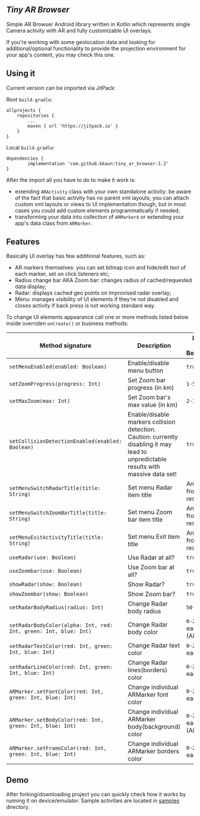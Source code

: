 ## *Tiny AR Browser*

Simple AR Browser Android library written in Kotlin which represents single 
Camera activity with AR and fully customizable UI overlays. 

If you're working with some geolocation data and looking for additional/optional 
functionality to provide the projection environment for your app's content, 
you may check this one.


## Using it

Current version can be imported via JitPack:

Root `build.gradle`:

	allprojects {
		repositories {
			...
			maven { url 'https://jitpack.io' }
		}
	}

Local `build.gradle`:

	dependencies {
	        implementation 'com.github.kkaun:tiny_ar_browser:1.2'
	}

After the import all you have to do to make it work is:
- extending `ARActivity` class with your own standalone activity: be aware of the fact that 
basic activity has no parent xml layouts; you can attach custom xml 
layouts or views to UI implementation though, but in most cases you could add 
custom elements programmatically if needed;
- transforming your data into collection of `ARMarker`s
or extending your app's data class from `ARMarker`.


## Features

Basically UI overlay has few additional features, such as:

- AR markers themselves: you can set bitmap icon and hide/edit text 
of each marker, set on click listeners etc;
- Radius change bar AKA Zoom bar: changes radius of cached/requested data display;
- Radar: displays cached geo points on improvised radar overlay;
- Menu: manages visibility of UI elements if they're not disabled 
and closes activity if back press is not working standard way.

To change UI elements appearance call one or more methods listed below 
inside overriden `onCreate()` or business methods: 

| Method signature                                                  | Description | Default args / Boundaries |
|-------------------------------------------------------------------|---|---|
| `setMenuEnabled(enabled: Boolean)`                                | Enable/disable menu button  | `true`  |
| `setZoomProgress(progress: Int)`                                  | Set Zoom bar progress (in km) | `1-5`  |
| `setMaxZoom(max: Int)`                                            | Set Zoom bar's max value (in km) | `2-100`  |
| `setCollisionDetectionEnabled(enabled: Boolean)`                  | Enable/disable markers collision detection. Caution: currently disabling it may lead to unpredictable results with massive data set!  | `true` |
| `setMenuSwitchRadarTitle(title: String)`                          | Set menu Radar item title  | Any `String` from your resources  |
| `setMenuSwitchZoomBarTitle(title: String)`                        | Set menu Zoom bar item title  | Any `String` from your resources  |
| `setMenuExitActivityTitle(title: String)`                         | Set menu Exit item title  | Any `String` from your resources  |
| `useRadar(use: Boolean)`                                          | Use Radar at all?  | `true`  |
| `useZoombar(use: Boolean)`                                        | Use Zoom bar at all?  | `true`  |
| `showRadar(show: Boolean)`                                        | Show Radar?  | `true`  |
| `showZoombar(show: Boolean)`                                      | Show Zoom bar?  | `true`  |
| `setRadarBodyRadius(radius: Int)`                                 | Change Radar body radius | `50-200`  |
| `setRadarBodyColor(alpha: Int, red: Int, green: Int, blue: Int)`  | Change Radar body color  | `0-255` for each (ARGB)  |
| `setRadarTextColor(red: Int, green: Int, blue: Int)`              | Change Radar text color  | `0-255` for each (RGB)  |
| `setRadarLineColor(red: Int, green: Int, blue: Int)`              | Change Radar lines(borders) color | `0-255` for each (RGB)  |
| `ARMarker.setFontColor(red: Int, green: Int, blue: Int)`          | Change individual ARMarker font color | `0-255` for each (RGB)  |
| `ARMarker.setBodyColor(red: Int, green: Int, blue: Int)`          | Change individual ARMarker body(background) color | `0-255` for each (ARGB)  |
| `ARMarker.setFrameColor(red: Int, green: Int, blue: Int)`         | Change individual ARMarker borders color  | `0-255` for each (RGB)  |


## Demo

After forking/downloading project you can quickly check how it works by running 
it on device/emulator. Sample activities are located in 
[samples](https://github.com/kkaun/tiny_ar_browser/tree/master/samples) directory.